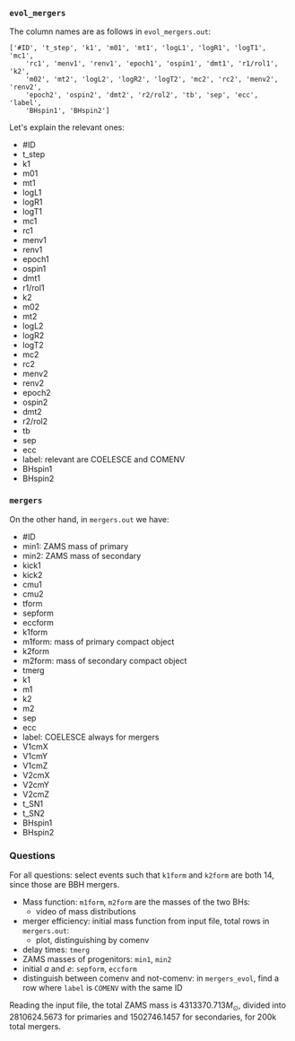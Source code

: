 ### `evol_mergers`

The column names are as follows in `evol_mergers.out`:

```
['#ID', 't_step', 'k1', 'm01', 'mt1', 'logL1', 'logR1', 'logT1', 'mc1',
    'rc1', 'menv1', 'renv1', 'epoch1', 'ospin1', 'dmt1', 'r1/rol1', 'k2',
    'm02', 'mt2', 'logL2', 'logR2', 'logT2', 'mc2', 'rc2', 'menv2', 'renv2',
    'epoch2', 'ospin2', 'dmt2', 'r2/rol2', 'tb', 'sep', 'ecc', 'label',
    'BHspin1', 'BHspin2']
```

Let's explain the relevant ones:

- #ID
- t_step
- k1
- m01
- mt1
- logL1
- logR1
- logT1
- mc1
- rc1
- menv1
- renv1
- epoch1
- ospin1
- dmt1
- r1/rol1
- k2
- m02
- mt2
- logL2
- logR2
- logT2
- mc2
- rc2
- menv2
- renv2
- epoch2
- ospin2
- dmt2
- r2/rol2
- tb
- sep
- ecc
- label: relevant are COELESCE and COMENV
- BHspin1
- BHspin2

### `mergers`

On the other hand, in `mergers.out` we have:

- #ID
- min1: ZAMS mass of primary
- min2: ZAMS mass of secondary
- kick1
- kick2
- cmu1
- cmu2
- tform
- sepform
- eccform
- k1form
- m1form: mass of primary compact object
- k2form
- m2form: mass of secondary compact object
- tmerg
- k1
- m1
- k2
- m2
- sep
- ecc
- label: COELESCE always for mergers
- V1cmX
- V1cmY
- V1cmZ
- V2cmX
- V2cmY
- V2cmZ
- t_SN1
- t_SN2
- BHspin1
- BHspin2

### Questions

For all questions: select events such that `k1form` and `k2form` are both 14, 
since those are BBH mergers.

- Mass function: `m1form`, `m2form` are the masses of the two BHs: 
    - video of mass distributions
- merger efficiency: initial mass function from input file, total rows in `mergers.out`:
    - plot, distinguishing by comenv
- delay times: `tmerg`
- ZAMS masses of progenitors: `min1`, `min2`
- initial $a$ and $e$: `sepform`, `eccform`
- distinguish between comenv and not-comenv: in `mergers_evol`, 
    find a row where `label` is `COMENV` with the same ID

Reading the input file,
the total ZAMS mass is $4313370.713 M_{\odot}$, divided into
2810624.5673 for primaries and
1502746.1457 for secondaries,
for 200k total mergers.
